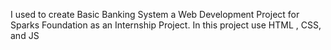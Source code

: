 
I used to create Basic Banking System a Web Development Project for Sparks Foundation as an Internship Project. 
In this project use HTML , CSS, and JS 
